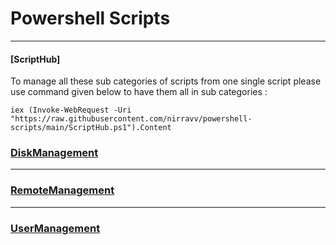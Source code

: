 # Powershell Scripts
---

#### [ScriptHub]

To manage all these sub categories of scripts from one single script please use command given below to have them all in sub categories :

    iex (Invoke-WebRequest -Uri "https://raw.githubusercontent.com/nirravv/powershell-scripts/main/ScriptHub.ps1").Content


### [DiskManagement](DiskManagement/README.md)

---
### [RemoteManagement](RemoteManagement/README.md)

---
### [UserManagement](UserManagement/README.md)
